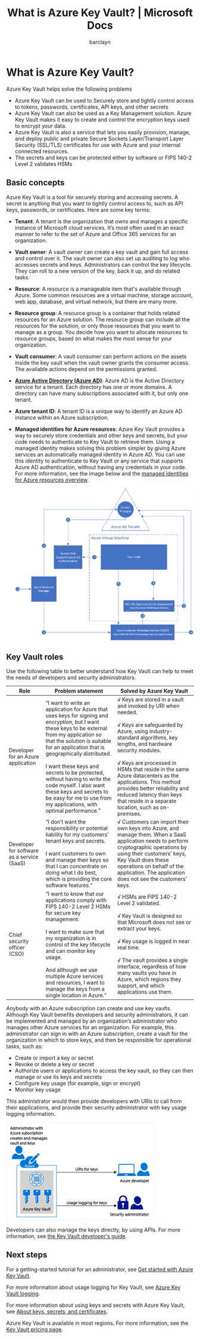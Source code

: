 ﻿---
title: What is Azure Key Vault? | Microsoft Docs
description: Azure Key Vault helps safeguard cryptographic keys and secrets used by cloud applications and services. By using Azure Key Vault, customers can encrypt keys and secrets (such as authentication keys, storage account keys, data encryption keys, .PFX files, and passwords) by using keys that are protected by hardware security modules (HSMs).
services: key-vault
documentationcenter: ''
author: barclayn
manager: mbaldwin
tags: azure-resource-manager

ms.assetid: e759df6f-0638-43b1-98ed-30b3913f9b82
ms.service: key-vault
ms.workload: identity
ms.tgt_pltfrm: na
ms.devlang: na
ms.topic: get-started-article
ms.date: 09/05/2018
ms.author: barclayn

---
# What is Azure Key Vault?

Azure Key Vault helps solve the following problems
- Azure Key Vault can be used to Securely store and tightly control access to tokens, passwords, certificates, API keys, and other secrets
- Azure Key Vault can also be used as a Key Management solution. Azure Key Vault makes it easy to create and control the encryption keys used to encrypt your data. 
- Azure Key Vault is also a service that lets you easily provision, manage, and deploy public and private Secure Sockets Layer/Transport Layer Security (SSL/TLS) certificates for use with Azure and your internal connected resources. 
- The secrets and keys can be protected either by software or FIPS 140-2 Level 2 validates HSMs

## Basic concepts

Azure Key Vault is a tool for securely storing and accessing secrets. A secret is anything that you want to tightly control access to, such as API keys, passwords, or certificates.
Here are some key terms:
- **Tenant**: A tenant is the organization that owns and manages a specific instance of Microsoft cloud services. It’s most often used in an exact manner to refer to the set of Azure and Office 365 services for an organization.
- **Vault owner**: A vault owner can create a key vault and gain full access and control over it. The vault owner can also set up auditing to log who accesses secrets and keys. Administrators can control the key lifecycle. They can roll to a new version of the key, back it up, and do related tasks.
- **Resource**: A resource is a manageable item that's available through Azure. Some common resources are a virtual machine, storage account, web app, database, and virtual network, but there are many more.
- **Resource group**: A resource group is a container that holds related resources for an Azure solution. The resource group can include all the resources for the solution, or only those resources that you want to manage as a group. You decide how you want to allocate resources to resource groups, based on what makes the most sense for your organization.
- **Vault consumer**: A vault consumer can perform actions on the assets inside the key vault when the vault owner grants the consumer access. The available actions depend on the permissions granted.
- **[Azure Active Directory (Azure AD)](../active-directory/active-directory-whatis.md)**: Azure AD is the Active Directory service for a tenant. Each directory has one or more domains. A directory can have many subscriptions associated with it, but only one tenant. 
- **Azure tenant ID**: A tenant ID is a unique way to identify an Azure AD instance within an Azure subscription.
- **Managed identities for Azure resources**: Azure Key Vault provides a way to securely store credentials and other keys and secrets, but your code needs to authenticate to Key Vault to retrieve them. Using a managed identity makes solving this problem simpler by giving Azure services an automatically managed identity in Azure AD. You can use this identity to authenticate to Key Vault or any service that supports Azure AD authentication, without having any credentials in your code. For more information, see the image below and the [managed identities for Azure resources overview](../active-directory/managed-service-identity/overview.md).

    ![Diagram of how Managed identities for Azure resources works](./media/key-vault-whatis/msi.png)

## Key Vault roles

Use the following table to better understand how Key Vault can help to meet the needs of developers and security administrators.

| Role | Problem statement | Solved by Azure Key Vault |
| --- | --- | --- |
| Developer for an Azure application |“I want to write an application for Azure that uses keys for signing and encryption, but I want these keys to be external from my application so that the solution is suitable for an application that is geographically distributed. <br/><br/>I want these keys and secrets to be protected, without having to write the code myself. I also want these keys and secrets to be easy for me to use from my applications, with optimal performance.” |√ Keys are stored in a vault and invoked by URI when needed.<br/><br/> √ Keys are safeguarded by Azure, using industry-standard algorithms, key lengths, and hardware security modules.<br/><br/> √ Keys are processed in HSMs that reside in the same Azure datacenters as the applications. This method provides better reliability and reduced latency than keys that reside in a separate location, such as on-premises. |
| Developer for software as a service (SaaS) |“I don’t want the responsibility or potential liability for my customers’ tenant keys and secrets. <br/><br/>I want customers to own and manage their keys so that I can concentrate on doing what I do best, which is providing the core software features.” |√ Customers can import their own keys into Azure, and manage them. When a SaaS application needs to perform cryptographic operations by using their customers’ keys, Key Vault does these operations on behalf of the application. The application does not see the customers’ keys. |
| Chief security officer (CSO) |“I want to know that our applications comply with FIPS 140-2 Level 2 HSMs for secure key management. <br/><br/>I want to make sure that my organization is in control of the key lifecycle and can monitor key usage. <br/><br/>And although we use multiple Azure services and resources, I want to manage the keys from a single location in Azure.” |√ HSMs are FIPS 140-2 Level 2 validated.<br/><br/>√ Key Vault is designed so that Microsoft does not see or extract your keys.<br/><br/>√ Key usage is logged in near real time.<br/><br/>√ The vault provides a single interface, regardless of how many vaults you have in Azure, which regions they support, and which applications use them. |

Anybody with an Azure subscription can create and use key vaults. Although Key Vault benefits developers and security administrators, it can be implemented and managed by an organization’s administrator who manages other Azure services for an organization. For example, this administrator can sign in with an Azure subscription, create a vault for the organization in which to store keys, and then be responsible for operational tasks, such as:

* Create or import a key or secret
* Revoke or delete a key or secret
* Authorize users or applications to access the key vault, so they can then manage or use its keys and secrets
* Configure key usage (for example, sign or encrypt)
* Monitor key usage

This administrator would then provide developers with URIs to call from their applications, and provide their security administrator with key usage logging information. 

![Overview of Azure Key Vault][1]

Developers can also manage the keys directly, by using APIs. For more information, see [the Key Vault developer's guide](key-vault-developers-guide.md).

## Next steps

For a getting-started tutorial for an administrator, see [Get started with Azure Key Vault](key-vault-get-started.md).

For more information about usage logging for Key Vault, see [Azure Key Vault logging](key-vault-logging.md).

For more information about using keys and secrets with Azure Key Vault, see [About keys, secrets, and certificates](https://msdn.microsoft.com/library/azure/dn903623\(v=azure.1\).aspx).

<!--Image references-->
[1]: ./media/key-vault-whatis/AzureKeyVault_overview.png
Azure Key Vault is available in most regions. For more information, see the [Key Vault pricing page](https://azure.microsoft.com/pricing/details/key-vault/).
